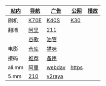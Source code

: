 |[站内](/other/web.html)|[导航](/other/web.html)|[广告](/other/adb.html)|[公网](/ipv6)|[播放](/m3u8.html)|
|-|-|-|-|-|
|刷机|[K70E](https://xiaomirom.com/rom/redmi-k70e-poco-x6-pro-5g-duchamp-china-fastboot-recovery-rom/)|[K40S](https://xiaomirom.com/rom/redmi-k40s-munch-china-fastboot-recovery-rom/)|[K30](https://xiaomirom.com/rom/redmi-k30-5g-redmi-k30i-5g-picasso-china-fastboot-recovery-rom/)||
|翻墙|[阿里](http://120.76.158.149/json/.pac)|[211](http://5.mm/json/.pac)|||
||[谷歌](https://www.google.com/)|[油管](https://youtube.com/)|||
|电影|[仓库](https://666937.xyz:8899/?u=http://hsck.net/&p=/)|[猫咪](https://120.76.158.149/)|||
|接码|[推荐](https://onlinesim.io/zh)|[备用](https://www.yunjiema.top)|||
|ali.mm|[阿里](http://120.76.158.149/)|[webdav](http://120.76.158.149:5005)|[https](https://120.76.158.149/)||
|5.mm|[210](http://210.mm)|[v2raya](http://211.mm:2017/)|||